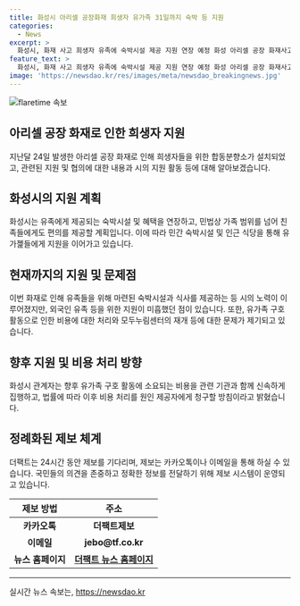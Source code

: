```yaml
---
title: 화성시 아리셀 공장화재 희생자 유가족 31일까지 숙박 등 지원
categories:
  - News
excerpt: >
  화성시, 화재 사고 희생자 유족에 숙박시설 제공 지원 연장 예정 화성 아리셀 공장 화재사고 희생자를 위한 지원이 31일까지 지속될 예정이다. 유가족과 아리셀 사이의 보상 협의가 원만히 이뤄지지 않아, 장례 절차가 상당한 시일이 걸릴 것으로 예상되어 직계 유가족에 대한 지원이 연장될 예정이다. 민법상 가족 범위를 넘는 친족들에 대해서도 10일까지 편의를 제공할 예정이다. 화성시는 사고 이후 민간 숙박시설과 식당을 지원하고 있으며, 유가족을 위한 모두누림센터 등도 마련되었다. 또한, 유가족 구호 활동에 소요된 비용은 원인 제공자에게 청구할 방침이라고 밝혔다. (요약문)
feature_text: >
  화성시, 화재 사고 희생자 유족에 숙박시설 제공 지원 연장 예정 화성 아리셀 공장 화재사고 희생자를 위한 지원이 31일까지 지속될 예정이다. 유가족과 아리셀 사이의 보상 협의가 원만히 이뤄지지 않아, 장례 절차가 상당한 시일이 걸릴 것으로 예상되어 직계 유가족에 대한 지원이 연장될 예정이다. 민법상 가족 범위를 넘는 친족들에 대해서도 10일까지 편의를 제공할 예정이다. 화성시는 사고 이후 민간 숙박시설과 식당을 지원하고 있으며, 유가족을 위한 모두누림센터 등도 마련되었다. 또한, 유가족 구호 활동에 소요된 비용은 원인 제공자에게 청구할 방침이라고 밝혔다. (요약문)
image: 'https://newsdao.kr/res/images/meta/newsdao_breakingnews.jpg'
---
```


<p><img src="https://newsdao.kr/res/images/meta/newsdao_breakingnews.jpg" alt="flaretime 속보" /></p>

<h2 data-ke-size="size26">아리셀 공장 화재로 인한 희생자 지원</h2>

<p data-ke-size="size16">지난달 24일 발생한 아리셀 공장 화재로 인해 희생자들을 위한 합동분향소가 설치되었고, 관련된 지원 및 협의에 대한 내용과 시의 지원 활동 등에 대해 알아보겠습니다.</p>

<h2 data-ke-size="size24">화성시의 지원 계획</h2>

<p data-ke-size="size16">화성시는 유족에게 제공되는 숙박시설 및 혜택을 연장하고, 민법상 가족 범위를 넘어 친족들에게도 편의를 제공할 계획입니다. 이에 따라 민간 숙박시설 및 인근 식당을 통해 유가졡들에게 지원을 이어가고 있습니다.</p>

<h2 data-ke-size="size24">현재까지의 지원 및 문제점</h2>

<p data-ke-size="size16">이번 화재로 인해 유족들을 위해 마련된 숙박시설과 식사를 제공하는 등 시의 노력이 이루어졌지만, 외국인 유족 등을 위한 지원이 미흡했던 점이 있습니다. 또한, 유가족 구호 활동으로 인한 비용에 대한 처리와 모두누림센터의 재개 등에 대한 문제가 제기되고 있습니다.</p>

<h2 data-ke-size="size24">향후 지원 및 비용 처리 방향</h2>

<p data-ke-size="size16">화성시 관계자는 향후 유가족 구호 활동에 소요되는 비용을 관련 기관과 함께 신속하게 집행하고, 법률에 따라 이후 비용 처리를 원인 제공자에게 청구할 방침이라고 밝혔습니다.</p>

<h2 data-ke-size="size24">정례화된 제보 체계</h2>

<p data-ke-size="size16">더팩트는 24시간 동안 제보를 기다리며, 제보는 카카오톡이나 이메일을 통해 하실 수 있습니다. 국민들의 의견을 존중하고 정확한 정보를 전달하기 위해 제보 시스템이 운영되고 있습니다.</p>

<table>
<thead>
<tr>
<th style="text-align: center;">제보 방법</th>
<th style="text-align: center;">주소</th>
</tr>
</thead>
<tbody>
<tr>
<td style="text-align: center; height: 17px;"><b>카카오톡</b></td>
<td style="text-align: center; height: 17px;"><b>더팩트제보</b></td>
</tr>
<tr>
<td style="text-align: center; height: 17px;"><b>이메일</b></td>
<td style="text-align: center; height: 17px;"><b>jebo@tf.co.kr</b></td>
</tr>
<tr>
<td style="text-align: center;"><b>뉴스 홈페이지</b></td>
<td style="text-align: center;"><b><a href="https://talk.tf.co.kr/bbs/report/write">더팩트 뉴스 홈페이지</a></b></td>
</tr>
</tbody>
</table>

<hr>
실시간 뉴스 속보는, <a href="https://newsdao.kr" rel="dofollow">https://newsdao.kr</a>



